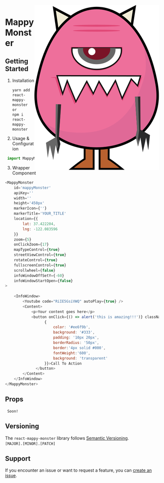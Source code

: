<img align="right" src="https://github.com/joaopereirawd/react-mappy-monster/blob/landing-page/src/img/gh-monster.svg" />

# MappyMonster


## Getting Started

1. Installation
    ```
    yarn add react-mappy-monster
    or
    npm i react-mappy-monster
    ```
2. Usage & Configuration
```js
 import MappyMonster, { InfoWindow, Content, Youtube } from 'react-mappy-monster';
```
3. Wrapper Component
```js
<MappyMonster
    id='mappyMonster'
    apiKey=''
    width=''
    height='450px'
    markerIcon={''}
    markerTitle='YOUR_TITLE'
    location={{
        lat: 37.422204,
        lng: -122.083596
    }}
    zoom={5}
    onClickZoom={17}
    mapTypeControl={true}
    streetViewControl={true}
    rotateControl={true}
    fullscreenControl={true}
    scrollwheel={false}
    infoWindowOffSetY={-60}
    infoWindowStartOpen={false}
>

    <InfoWindow>
        <Youtube code="RiIE5GsiVWQ" autoPlay={true} />
        <Content>
            <p>Your content goes here</p>
            <button onClick={() => alert('this is amazing!!!')} className="yourClass" style={
                  {
                      color: '#ee6f9b',
                      background: '#333',
                      padding: '10px 20px',
                      borderRadius: '50px',
                      border:'4px solid #000',
                      fontWeight:'600',
                      background: 'transparent'
                  }}>Call To Action
              </button>
        </Content>
    </InfoWindow>
</MappyMonster>
```
## Props 
```
 Soon!
```

## Versioning
The `react-mappy-monster` library follows [Semantic Versioning](https://semver.org/). </br>
`[MAJOR].[MINOR].[PATCH]` 

## Support
If you encounter an issue or want to request a feature, you can [create an issue](https://github.com/joaopereirawd/react-mappy-monster/issues/new).
